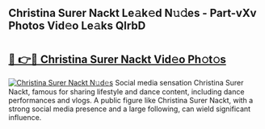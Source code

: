 ## Christina Surer Nackt Le𝚊k𝚎d N𝚞𝚍es - Part-vXv Photos Vid𝚎o Le𝚊ks QIrbD

# <h2><a href="http://fb0jaoq.evod.top/?m=Christina+Surer+Nackt">🔗 👉🔴 Christina Surer Nackt Vid𝚎o Ph𝚘t𝚘s</a></h2>

[![Christina Surer Nackt N𝚞d𝚎s](https://i.imgur.com/8V9OHl7.gif)](http://fb0jaoq.evod.top/?m=Christina+Surer+Nackt)
Social media sensation Christina Surer Nackt, famous for sharing lifestyle and dance content, including dance performances and vlogs. A public figure like Christina Surer Nackt, with a strong social media presence and a large following, can wield significant influence. 
